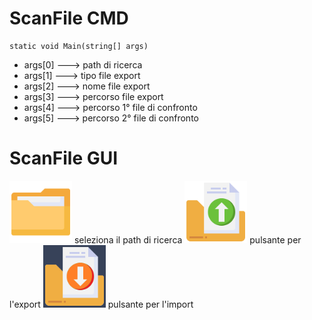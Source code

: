 # ScanFile CMD

```
static void Main(string[] args)
```
- args[0] ---> path di ricerca
- args[1] ---> tipo file export
- args[2] ---> nome file export
- args[3] ---> percorso file export
- args[4] ---> percorso 1° file di confronto
- args[5] ---> percorso 2° file di confronto


# ScanFile GUI
<img src="ScanFileGUI/ScanFile/file.png" width="100" height="100"> seleziona il path di ricerca
<img src="ScanFileGUI/ScanFile/export.png" width="100" height="100"> pulsante per l'export
<img src="ScanFileGUI/ScanFile/import.png" width="100" height="100"> pulsante per l'import
